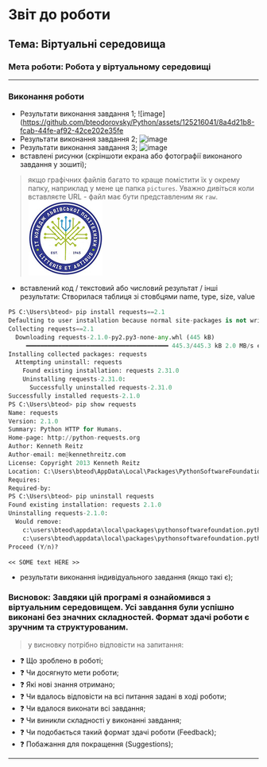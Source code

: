 # Звіт до роботи
## Тема: Віртуальні середовища
### Мета роботи: Робота у віртуальному середовищі
---
### Виконання роботи
- Результати виконання завдання 1;
![image](https://github.com/bteodorovsky/Python/assets/125216041/8a4d21b8-fcab-44fe-af92-42ce202e35fe
- Результати виконання завдання 2;
![image](https://github.com/bteodorovsky/Python/assets/125216041/9c6977f9-cc95-4c57-8996-e45bf5bea527)
- Результати виконання завдання 3;
![image](https://github.com/bteodorovsky/Python/assets/125216041/b0a823d4-6cf6-4c29-9d1b-ca5a134afae6)
- вставлені рисунки (скріншоти екрана або фотографії виконаного завдання у зошиті);
> якщо графічних файлів багато то краще помістити їх у окрему папку, наприклад у мене це папка `pictures`. Уважно дивіться коли вставляєте URL - файл має бути представленим як `raw`. 
![alt text](https://github.com/BobasB/it_college/raw/main/reports/pictures/logo-lit.jpg "ІТ Коледж")

- вставлений код / текстовий або числовий результат / інші результати: Створилася таблиця зі стовбцями name, type, size, value
```python
PS C:\Users\bteod> pip install requests==2.1
Defaulting to user installation because normal site-packages is not writeable
Collecting requests==2.1
  Downloading requests-2.1.0-py2.py3-none-any.whl (445 kB)
     ━━━━━━━━━━━━━━━━━━━━━━━━━━━━━━━━━━━━━━━━ 445.3/445.3 kB 2.0 MB/s eta 0:00:00
Installing collected packages: requests
  Attempting uninstall: requests
    Found existing installation: requests 2.31.0
    Uninstalling requests-2.31.0:
      Successfully uninstalled requests-2.31.0
Successfully installed requests-2.1.0
PS C:\Users\bteod> pip show requests
Name: requests
Version: 2.1.0
Summary: Python HTTP for Humans.
Home-page: http://python-requests.org
Author: Kenneth Reitz
Author-email: me@kennethreitz.com
License: Copyright 2013 Kenneth Reitz
Location: C:\Users\bteod\AppData\Local\Packages\PythonSoftwareFoundation.Python.3.12_qbz5n2kfra8p0\LocalCache\local-packages\Python312\site-packages
Requires:
Required-by:
PS C:\Users\bteod> pip uninstall requests
Found existing installation: requests 2.1.0
Uninstalling requests-2.1.0:
  Would remove:
    c:\users\bteod\appdata\local\packages\pythonsoftwarefoundation.python.3.12_qbz5n2kfra8p0\localcache\local-packages\python312\site-packages\requests-2.1.0.dist-info\*
    c:\users\bteod\appdata\local\packages\pythonsoftwarefoundation.python.3.12_qbz5n2kfra8p0\localcache\local-packages\python312\site-packages\requests\*
Proceed (Y/n)?
```
```text
<< SOME text HERE >>
```
- результати виконання індивідуального завдання (якщо такі є);

### Висновок: Завдяки цій програмі я ознайомився з віртуальним середовищем.  Усі завдання були успішно виконані без значних складностей. Формат здачі роботи є зручним та структурованим.
> у висновку потрібно відповісти на запитання:
- :question: Що зроблено в роботі;
- :question: Чи досягнуто мети роботи;
- :question: Які нові знання отримано;
- :question: Чи вдалось відповісти на всі питання задані в ході роботи;
- :question: Чи вдалося виконати всі завдання;
- :question: Чи виникли складності у виконанні завдання;
- :question: Чи подобається такий формат здачі роботи (Feedback);
- :question: Побажання для покращення (Suggestions);
---
